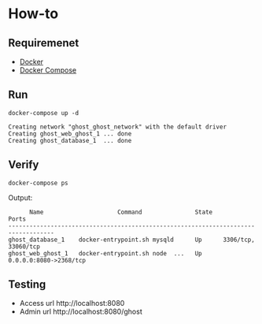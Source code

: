 # How-to

## Requiremenet
- [Docker](https://docs.docker.com/engine/install/ubuntu/)
- [Docker Compose](https://docs.docker.com/compose/install/)

## Run
```
docker-compose up -d

Creating network "ghost_ghost_network" with the default driver
Creating ghost_web_ghost_1 ... done
Creating ghost_database_1  ... done
```

## Verify
```
docker-compose ps
```

Output:
```
      Name                     Command               State           Ports         
-----------------------------------------------------------------------------------
ghost_database_1    docker-entrypoint.sh mysqld      Up      3306/tcp, 33060/tcp   
ghost_web_ghost_1   docker-entrypoint.sh node  ...   Up      0.0.0.0:8080->2368/tcp
```

## Testing
- Access url http://localhost:8080
- Admin url http://localhost:8080/ghost